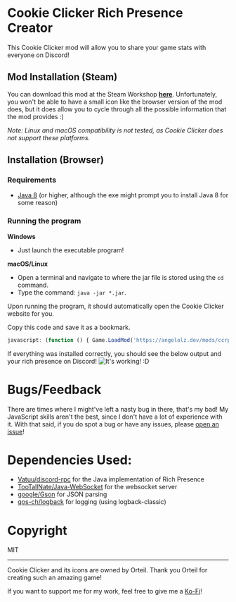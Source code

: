 # Cookie Clicker Rich Presence Creator
This Cookie Clicker mod will allow you to share your game stats with everyone on Discord!


## Mod Installation (Steam)
You can download this mod at the Steam Workshop **[here](https://steamcommunity.com/sharedfiles/filedetails/?id=2708959340)**.
Unfortunately, you won't be able to have a small icon like the browser version of the mod does, but it does allow you to
cycle through all the possible information that the mod provides :)

*Note: Linux and macOS compatibility is not tested, as Cookie Clicker does not support these platforms.*

## Installation (Browser)
### Requirements
- [Java 8](https://java.com/en/download/) (or higher, although the exe might prompt you to install Java 8 for some reason)

### Running the program

**Windows**
- Just launch the executable program!

**macOS/Linux**
- Open a terminal and navigate to where the jar file is stored using the `cd` command.
- Type the command: `java -jar *.jar`.

Upon running the program, it should automatically open the Cookie Clicker website for you.

Copy this code and save it as a bookmark.
```javascript
javascript: (function () { Game.LoadMod('https://angelolz.dev/mods/ccrpc/main.js?v=1.2'); }());
```

If everything was installed correctly, you should see the below output and your rich presence on Discord!
![It's working! :D](https://i.imgur.com/JAIsMk4.png)

# Bugs/Feedback
There are times where I might've left a nasty bug in there, that's my bad! My JavaScript skills aren't the best, since I don't have a lot of experience with it. With that said, if you do spot a bug or have any issues, please [open an issue](https://github.com/angelolz1/CookieClickerRPC/issues)!

# Dependencies Used:
- [Vatuu/discord-rpc](https://github.com/Vatuu/discord-rpc) for the Java implementation of Rich Presence
- [TooTallNate/Java-WebSocket](https://github.com/TooTallNate/Java-WebSocket) for the websocket server
- [google/Gson](https://github.com/google/gson) for JSON parsing
- [qos-ch/logback](https://github.com/qos-ch/logback) for logging (using logback-classic)

# Copyright
MIT

---
Cookie Clicker and its icons are owned by Orteil. Thank you Orteil for creating such an amazing game!

If you want to support me for my work, feel free to give me a [Ko-Fi](https://ko-fi.com/angelolz)!
